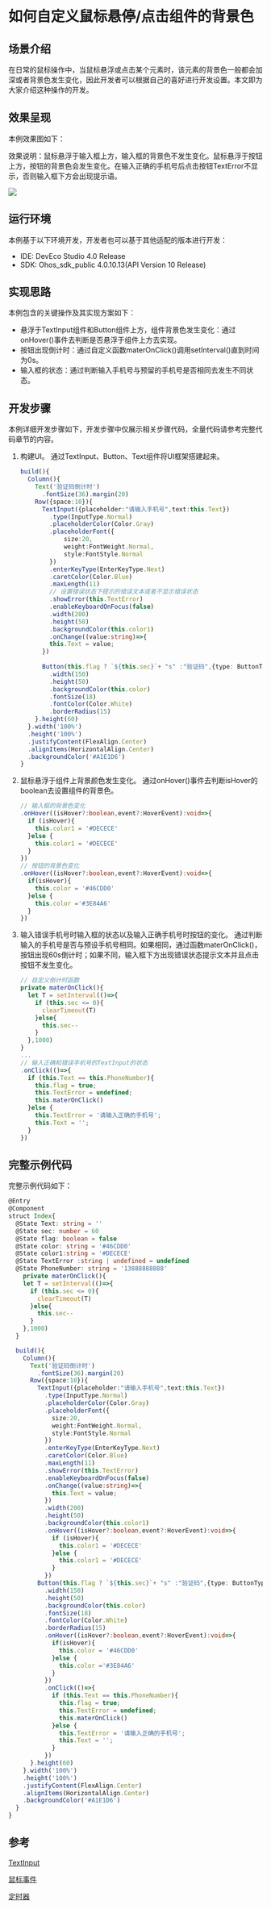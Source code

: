 # 如何自定义鼠标悬停/点击组件的背景色
## 场景介绍
在日常的鼠标操作中，当鼠标悬浮或点击某个元素时，该元素的背景色一般都会加深或者背景色发生变化，因此开发者可以根据自己的喜好进行开发设置。本文即为大家介绍这种操作的开发。

## 效果呈现
本例效果图如下：

效果说明：鼠标悬浮于输入框上方，输入框的背景色不发生变化。鼠标悬浮于按钮上方，按钮的背景色会发生变化。在输入正确的手机号后点击按钮TextError不显示，否则输入框下方会出现提示语。

![](figures/mouse.gif)


## 运行环境
本例基于以下环境开发，开发者也可以基于其他适配的版本进行开发：
- IDE: DevEco Studio 4.0 Release
- SDK: Ohos_sdk_public 4.0.10.13(API Version 10 Release)

## 实现思路
本例包含的关键操作及其实现方案如下：

- 悬浮于TextInput组件和Button组件上方，组件背景色发生变化：通过onHover()事件去判断是否悬浮于组件上方去实现。
- 按钮出现倒计时：通过自定义函数materOnClick()调用setInterval()直到时间为0s。
- 输入框的状态：通过判断输入手机号与预留的手机号是否相同去发生不同状态。

## 开发步骤
本例详细开发步骤如下，开发步骤中仅展示相关步骤代码，全量代码请参考完整代码章节的内容。
1. 构建UI。
    通过TextInput、Button、Text组件将UI框架搭建起来。
    ```ts
    build(){
      Column(){
        Text('验证码倒计时')
          .fontSize(36).margin(20)
        Row({space:10}){
          TextInput({placeholder:"请输入手机号",text:this.Text})
            .type(InputType.Normal)
            .placeholderColor(Color.Gray)
            .placeholderFont({
                size:20,
                weight:FontWeight.Normal,
                style:FontStyle.Normal
            })
            .enterKeyType(EnterKeyType.Next)
            .caretColor(Color.Blue)
            .maxLength(11)
            // 设置错误状态下提示的错误文本或者不显示错误状态
            .showError(this.TextError)
            .enableKeyboardOnFocus(false)
            .width(200)
            .height(50)
            .backgroundColor(this.color1)
            .onChange((value:string)=>{
            this.Text = value;
          })
        
          Button(this.flag ? `${this.sec}`+ "s" :"验证码",{type: ButtonType.Normal})
            .width(150)
            .height(50)
            .backgroundColor(this.color)
            .fontSize(18)
            .fontColor(Color.White)
            .borderRadius(15)
        }.height(60)
      }.width('100%')
      .height('100%')
      .justifyContent(FlexAlign.Center)
      .alignItems(HorizontalAlign.Center)
      .backgroundColor('#A1E1D6')
    }
    ```
2. 鼠标悬浮于组件上背景颜色发生变化。
    通过onHover()事件去判断isHover的boolean去设置组件的背景色。
    ```ts
    // 输入框的背景色变化
    .onHover((isHover?:boolean,event?:HoverEvent):void=>{
      if (isHover){
        this.color1 = '#DECECE'
      }else {
        this.color1 = '#DECECE'
      }
    })
    // 按钮的背景色变化
    .onHover((isHover?:boolean,event?:HoverEvent):void=>{
      if(isHover){
        this.color = '#46CDD0'
      }else {
        this.color ='#3E84A6'
      }
    })
    ```
3. 输入错误手机号时输入框的状态以及输入正确手机号时按钮的变化。 
    通过判断输入的手机号是否与预设手机号相同。如果相同，通过函数materOnClick()，按钮出现60s倒计时；如果不同，输入框下方出现错误状态提示文本并且点击按钮不发生变化。
    ```ts
    // 自定义倒计时函数
    private materOnClick(){
      let T = setInterval(()=>{
        if (this.sec <= 0){
          clearTimeout(T)
        }else{
          this.sec--
        }
      },1000)
    }
    ...
    // 输入正确和错误手机号的TextInput的状态
    .onClick(()=>{
      if (this.Text == this.PhoneNumber){
        this.flag = true;
        this.TextError = undefined;
        this.materOnClick()
      }else {
        this.TextError = '请输入正确的手机号';
        this.Text = '';
      }
    })
    ```

## 完整示例代码
完整示例代码如下：
```ts  
@Entry
@Component
struct Index{
  @State Text: string = ''
  @State sec: number = 60
  @State flag: boolean = false
  @State color: string = '#46CDD0'
  @State color1:string = '#DECECE'
  @State TextError :string | undefined = undefined
  @State PhoneNumber: string = '13888888888'
    private materOnClick(){
    let T = setInterval(()=>{
      if (this.sec <= 0){
        clearTimeout(T)
      }else{
        this.sec--
      }
    },1000)
  }

  build(){
    Column(){
      Text('验证码倒计时')
        .fontSize(36).margin(20)
      Row({space:10}){
        TextInput({placeholder:"请输入手机号",text:this.Text})
          .type(InputType.Normal)
          .placeholderColor(Color.Gray)
          .placeholderFont({
            size:20,
            weight:FontWeight.Normal,
            style:FontStyle.Normal
          })
          .enterKeyType(EnterKeyType.Next)
          .caretColor(Color.Blue)
          .maxLength(11)
          .showError(this.TextError)
          .enableKeyboardOnFocus(false)
          .onChange((value:string)=>{
            this.Text = value;
          })
          .width(200)
          .height(50)
          .backgroundColor(this.color1)
          .onHover((isHover?:boolean,event?:HoverEvent):void=>{
            if (isHover){
              this.color1 = '#DECECE'
            }else {
              this.color1 = '#DECECE'
            }
          })
        Button(this.flag ? `${this.sec}`+ "s" :"验证码",{type: ButtonType.Normal})
          .width(150)
          .height(50)
          .backgroundColor(this.color)
          .fontSize(18)
          .fontColor(Color.White)
          .borderRadius(15)
          .onHover((isHover?:boolean,event?:HoverEvent):void=>{
            if(isHover){
              this.color = '#46CDD0'
            }else {
              this.color ='#3E84A6'
            }
          })
          .onClick(()=>{
            if (this.Text == this.PhoneNumber){
              this.flag = true;
              this.TextError = undefined;
              this.materOnClick()
            }else {
              this.TextError = '请输入正确的手机号';
              this.Text = '';
            }
          })
      }.height(60)
    }.width('100%')
    .height('100%')
    .justifyContent(FlexAlign.Center)
    .alignItems(HorizontalAlign.Center)
    .backgroundColor('#A1E1D6')
  }
}

```

## 参考

[TextInput](../application-dev/reference/apis-arkui/arkui-ts/ts-basic-components-textinput.md)

[鼠标事件](../application-dev/reference/apis-arkui/arkui-ts/ts-universal-mouse-key.md)

[定时器](../application-dev/reference/common/js-apis-timer.md)